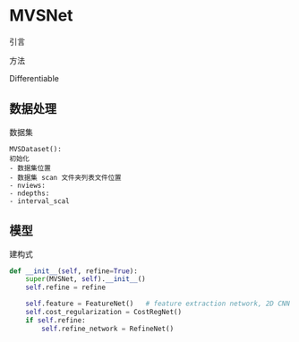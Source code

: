 # MVSNet



引言



方法



Differentiable 





## 数据处理

数据集







```
MVSDataset():
初始化
- 数据集位置
- 数据集 scan 文件夹列表文件位置
- nviews: 
- ndepths:
- interval_scal
```





## 模型

建构式

```py
def __init__(self, refine=True):
    super(MVSNet, self).__init__()
    self.refine = refine

    self.feature = FeatureNet()   # feature extraction network, 2D CNN
    self.cost_regularization = CostRegNet()
    if self.refine:
        self.refine_network = RefineNet()
```

